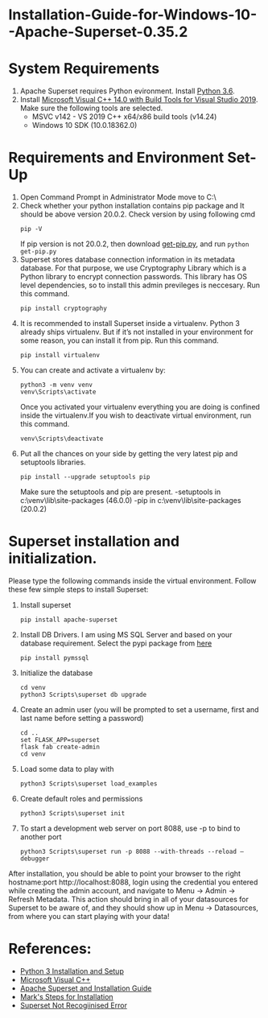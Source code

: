 # Installation-Guide-for-Windows-10--Apache-Superset-0.35.2
# System Requirements
1. Apache Superset requires Python evironment. Install [Python 3.6](https://www.python.org/downloads/release/python-360/).
2. Install [Microsoft Visual C++ 14.0 with Build Tools for Visual Studio 2019](https://visualstudio.microsoft.com/thank-you-downloading-visual-studio/?sku=BuildTools&rel=16). Make sure the following tools are selected.
    - MSVC v142 - VS 2019 C++ x64/x86 build tools (v14.24)
    - Windows 10 SDK (10.0.18362.0)
# Requirements and Environment Set-Up
1.	Open Command Prompt in Administrator Mode move to C:\
2.	Check whether your python installation contains pip package and It should be above version 20.0.2. Check version by using following cmd 
    ```
    pip -V
    ``` 
    If pip version is not 20.0.2, then download [get-pip.py](https://bootstrap.pypa.io/get-pip.py), and run 
        ```
        python get-pip.py
        ```
3.	Superset stores database connection information in its metadata database. For that purpose, we use Cryptography Library which is a Python library to encrypt connection passwords. This library has OS level dependencies, so to install this admin previleges is neccesary. Run this command.
    ```
    pip install cryptography
    ```
4.	It is recommended to install Superset inside a virtualenv. Python 3 already ships virtualenv. But if it’s not installed in your environment for some reason, you can install it from pip. Run this command.
    ```
    pip install virtualenv
    ```
5.	You can create and activate a virtualenv by:
    ```
    python3 -m venv venv
    venv\Scripts\activate
    ```
    Once you activated your virtualenv everything you are doing is confined inside the virtualenv.If you wish to deactivate virtual environment, run this command.
    ```
    venv\Scripts\deactivate
    ```
6.  Put all the chances on your side by getting the very latest pip and setuptools libraries.
    ```
    pip install --upgrade setuptools pip
    ```
    Make sure the setuptools and pip are present.
    -setuptools in c:\venv\lib\site-packages (46.0.0)
    -pip in c:\venv\lib\site-packages (20.0.2)

# Superset installation and initialization. 
Please type the following commands inside the virtual environment.
Follow these few simple steps to install Superset:
1.  Install superset
    ```
    pip install apache-superset
    ```
2.  Install DB Drivers. I am using MS SQL Server and based on your database requirement. Select the pypi package from [here](https://superset.apache.org/installation.html#database-dependencies)
    ```
    pip install pymssql
    ```    
3.  Initialize the database
     ```
    cd venv
    python3 Scripts\superset db upgrade
    ```
4.  Create an admin user (you will be prompted to set a username, first and last name before setting a password)
    ```
    cd ..
    set FLASK_APP=superset
    flask fab create-admin
    cd venv
    ```
5.  Load some data to play with
    ```
    python3 Scripts\superset load_examples
    ```
6.  Create default roles and permissions
    ```
    python3 Scripts\superset init
    ```
7.  To start a development web server on port 8088, use -p to bind to another port
    ```
    python3 Scripts\superset run -p 8088 --with-threads --reload –debugger
    ```

After installation, you should be able to point your browser to the right hostname:port http://localhost:8088, login using the credential you entered while creating the admin account, and navigate to Menu -> Admin -> Refresh Metadata. This action should bring in all of your datasources for Superset to be aware of, and they should show up in Menu -> Datasources, from where you can start playing with your data!

# References:
- [Python 3 Installation and Setup](https://realpython.com/installing-python/)
- [Microsoft Visual C++](https://answers.microsoft.com/en-us/windows/forum/all/microsoft-visual-c-140/6f0726e2-6c32-4719-9fe5-aa68b5ad8e6d)
- [Apache Superset and Installation Guide](https://superset.apache.org/installation.html)
- [Mark's Steps for Installation](https://gist.github.com/mark05e/d9cccae129dd11a21d7219eddd7d9923)
- [Superset Not Recogiinised Error](https://github.com/apache/incubator-superset/issues/4479)






